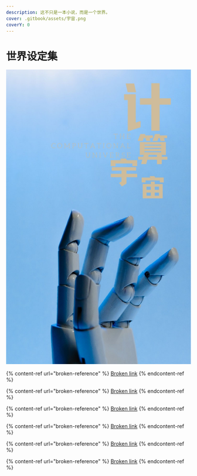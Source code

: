```yaml
---
description: 这不只是一本小说，而是一个世界。
cover: .gitbook/assets/宇宙.png
coverY: 0
---
```


# 世界设定集

![](.gitbook/assets/计算宇宙.jpg)

{% content-ref url="broken-reference" %}
[Broken link](broken-reference)
{% endcontent-ref %}

{% content-ref url="broken-reference" %}
[Broken link](broken-reference)
{% endcontent-ref %}

{% content-ref url="broken-reference" %}
[Broken link](broken-reference)
{% endcontent-ref %}

{% content-ref url="broken-reference" %}
[Broken link](broken-reference)
{% endcontent-ref %}

{% content-ref url="broken-reference" %}
[Broken link](broken-reference)
{% endcontent-ref %}

{% content-ref url="broken-reference" %}
[Broken link](broken-reference)
{% endcontent-ref %}

